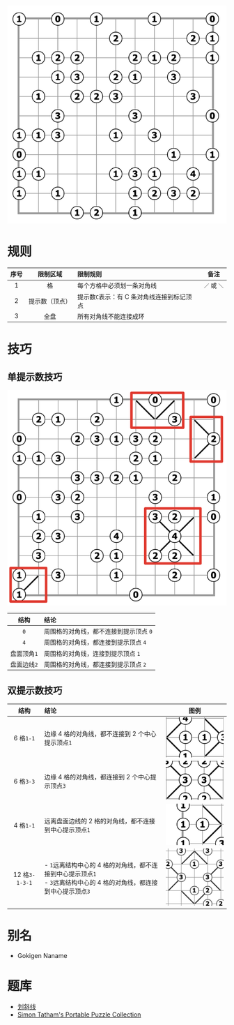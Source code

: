 ![题](../../images/划斜线/题.png)

# 规则
| 序号 | 限制区域 | 限制规则 | 备注 |
| :---: | :---: | :--- | :---: |
| 1 | 格 | 每个方格中必须划一条对角线 | `／` 或 `＼`|
| 2 | 提示数（顶点） | 提示数`C`表示：有 C 条对角线连接到标记顶点 | |
| 3 | 全盘 | 所有对角线不能连接成环 | |

# 技巧

## 单提示数技巧
![](../../images/划斜线/单格技巧.png)

| 结构 | 结论 |
| :---: | :--- |
| `0` | 周围格的对角线，都不连接到提示顶点 `0` |
| `4` | 周围格的对角线，都连接到提示顶点 `4` |
| 盘面顶角`1` | 周围格的对角线，连接到提示顶点 `1` |
| 盘面边线`2` | 周围格的对角线，都连接到提示顶点 `2` |

## 双提示数技巧

| 结构 | 结论 | 图例 |
| :---: | :--- | :---: |
| 6 格`1-1` | 边缘 4 格的对角线，都不连接到 2 个中心提示顶点`1` | ![](../../images/划斜线/1-1_6.png) |
| 6 格`3-3` | 边缘 4 格的对角线，都连接到 2 个中心提示顶点`3` | ![](../../images/划斜线/3-3.png) |
| 4 格`1-1` | 远离盘面边线的 2 格的对角线，都不连接到中心提示顶点`1` | ![](../../images/划斜线/1-1_4.png) |
| 12 格`3-1-3-1` | - `1`远离结构中心的 4 格的对角线，都不连接到中心提示顶点`1`<br/>- `3`远离结构中心的 4 格的对角线，都连接到中心提示顶点`3` | ![](../../images/划斜线/3-1-3-1.png) |

# 别名
- Gokigen Naname

# 题库
- [划斜线](https://cn.puzzle-slant.com/)
- [Simon Tatham's Portable Puzzle Collection](https://www.chiark.greenend.org.uk/~sgtatham/puzzles/js/slant.html)